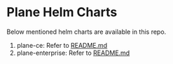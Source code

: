 # Plane Helm Charts

Below mentioned helm charts are available in this repo. 

1. plane-ce: Refer to [README.md](./charts/plane-ce/README.md)
2. plane-enterprise: Refer to [README.md](./charts/plane-enterprise/README.md)

